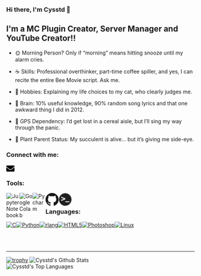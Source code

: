 ### Hi there, I'm Cysstd 👋 

## I'm a MC Plugin Creator, Server Manager and YouTube Creator!!

- 🌞 Morning Person? Only if “morning” means hitting snooze until my alarm cries.

- ☕ Skills: Professional overthinker, part-time coffee spiller, and yes, I can recite the entire Bee Movie script. Ask me.

- 🐾 Hobbies: Explaining my life choices to my cat, who clearly judges me.

- 🧠 Brain: 10% useful knowledge, 90% random song lyrics and that one awkward thing I did in 2012.

- 🚗 GPS Dependency: I’d get lost in a cereal aisle, but I’ll sing my way through the panic.

- 🌱 Plant Parent Status: My succulent is alive… but it’s giving me side-eye.

### Connect with me:

[<img align="left" alt="Cysstd | Email" width="22px" src="https://raw.githubusercontent.com/gorjoe/gorjoe/main/img/envelope-solid.svg" />][email]

<br />

### Tools:

<img align="left" alt="Jupyter Notebook" width="35px" src="https://pydata.org/wp-content/uploads/2016/07/jupyter-logo-300.png" />
<img align="left" alt="Google Colab" width="35px" src="https://www.dataquest.io/wp-content/uploads/2023/06/Google_Colaboratory_SVG_Logo.svg" />
<img align="left" alt="Pycharm" width="35px" src="https://upload.wikimedia.org/wikipedia/commons/thumb/1/1d/PyCharm_Icon.svg/800px-PyCharm_Icon.svg.png" />
<img align="left" alt="GitHub" width="35px" src="https://raw.githubusercontent.com/github/explore/78df643247d429f6cc873026c0622819ad797942/topics/github/github.png" />
<img align="left" alt="Terminal" width="35px" src="https://raw.githubusercontent.com/github/explore/80688e429a7d4ef2fca1e82350fe8e3517d3494d/topics/terminal/terminal.png" />


<br />

### Languages:

<p align="left">
<a href="https://docs.microsoft.com/en-us/cpp/?view=msvc-170" target="_blank" rel="noreferrer"><img src="https://raw.githubusercontent.com/danielcranney/readme-generator/main/public/icons/skills/c-colored.svg" width="36" height="36" alt="C" /></a><a href="https://www.python.org/" target="_blank" rel="noreferrer"><img src="https://raw.githubusercontent.com/danielcranney/readme-generator/main/public/icons/skills/python-colored.svg" width="36" height="36" alt="Python" /></a><a href="https://www.r-project.org/" target="_blank" rel="noreferrer"><img src="https://raw.githubusercontent.com/danielcranney/readme-generator/main/public/icons/skills/rlang-colored.svg" width="36" height="36" alt="rlang" /></a><a href="https://developer.mozilla.org/en-US/docs/Glossary/HTML5" target="_blank" rel="noreferrer"><img src="https://raw.githubusercontent.com/danielcranney/readme-generator/main/public/icons/skills/html5-colored.svg" width="36" height="36" alt="HTML5" /></a><a href="https://www.adobe.com/uk/products/photoshop.html" target="_blank" rel="noreferrer"><img src="https://raw.githubusercontent.com/danielcranney/readme-generator/main/public/icons/skills/photoshop-colored.svg" width="36" height="36" alt="Photoshop" /></a><a href="https://www.linux.org" target="_blank" rel="noreferrer"><img src="https://raw.githubusercontent.com/danielcranney/readme-generator/main/public/icons/skills/linux-colored.svg" width="36" height="36" alt="Linux" /></a>
</p>

<br />
<br />


---

[![trophy](https://github-profile-trophy.vercel.app/?username=Cysstd&theme=onedark)](https://github.com/ryo-ma/github-profile-trophy)
<img alt="Cysstd's Github Stats" src="https://github-readme-stats.vercel.app/api?username=Cysstd&show_icons=true&count_private=true&theme=react&hide_border=true&bg_color=0D1117" />
<br>
<img alt="Cysstd's Top Languages" src="https://github-readme-stats.vercel.app/api/top-langs/?username=Cysstd&langs_count=8&count_private=true&layout=compact&theme=react&hide_border=true&bg_color=0D1117" />
  
[email]: Chanyiksenstd@gmail.com
